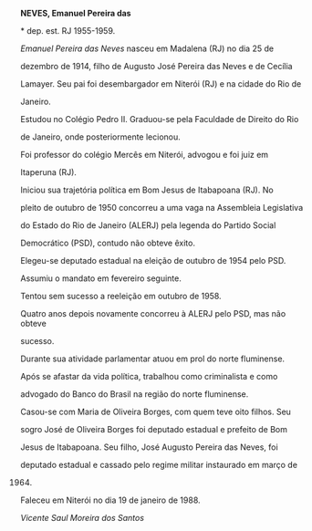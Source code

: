 **NEVES, Emanuel Pereira das**



\* dep. est. RJ 1955-1959.



*Emanuel Pereira das Neves* nasceu em Madalena (RJ) no dia 25 de

dezembro de 1914, filho de Augusto José Pereira das Neves e de Cecília

Lamayer. Seu pai foi desembargador em Niterói (RJ) e na cidade do Rio de

Janeiro.



Estudou no Colégio Pedro II. Graduou-se pela Faculdade de Direito do Rio

de Janeiro, onde posteriormente lecionou.



Foi professor do colégio Mercês em Niterói, advogou e foi juiz em

Itaperuna (RJ).



Iniciou sua trajetória política em Bom Jesus de Itabapoana (RJ). No

pleito de outubro de 1950 concorreu a uma vaga na Assembleia Legislativa

do Estado do Rio de Janeiro (ALERJ) pela legenda do Partido Social

Democrático (PSD), contudo não obteve êxito.



Elegeu-se deputado estadual na eleição de outubro de 1954 pelo PSD.

Assumiu o mandato em fevereiro seguinte.



Tentou sem sucesso a reeleição em outubro de 1958.



Quatro anos depois novamente concorreu à ALERJ pelo PSD, mas não obteve

sucesso.



Durante sua atividade parlamentar atuou em prol do norte fluminense.



Após se afastar da vida política, trabalhou como criminalista e como

advogado do Banco do Brasil na região do norte fluminense.



Casou-se com Maria de Oliveira Borges, com quem teve oito filhos. Seu

sogro José de Oliveira Borges foi deputado estadual e prefeito de Bom

Jesus de Itabapoana. Seu filho, José Augusto Pereira das Neves, foi

deputado estadual e cassado pelo regime militar instaurado em março de

1964.



Faleceu em Niterói no dia 19 de janeiro de 1988.



*Vicente Saul Moreira dos Santos*



